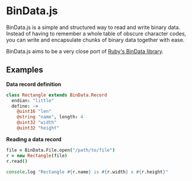 # BinData.js

BinData.js is a simple and structured way to read and write binary data. Instead of having to remember a whole table of obscure character codes, you can write and encapsulate chunks of binary data together with ease.

BinData.js aims to be a very close port of [Ruby's BinData library](http://bindata.rubyforge.org/).

## Examples

**Data record definition**

``` coffeescript
class Rectangle extends BinData.Record
  endian: "little"
  define: ->
    @uint16 "len"
    @string "name", length: 4
    @uint32 "width"
    @uint32 "height"
```

**Reading a data record**

``` coffeescript
file = BinData.File.open("/path/to/file")
r = new Rectangle(file)
r.read()

console.log "Rectangle #{r.name} is #{r.width} x #{r.height}"
```